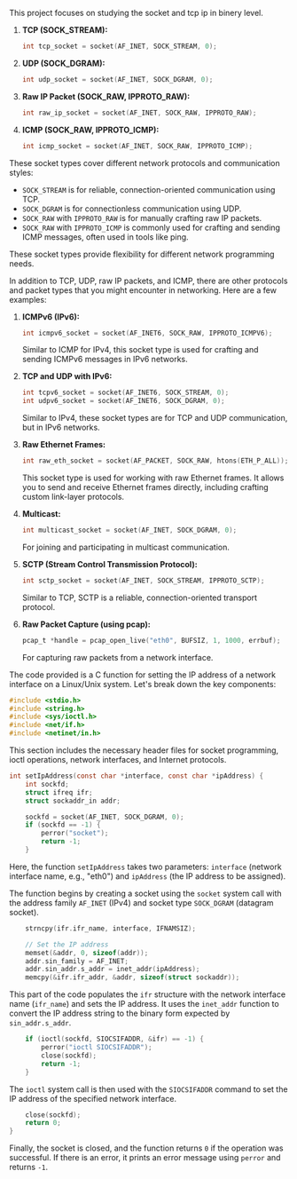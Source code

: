 This project focuses on studying the socket and tcp ip in binery level.


1. **TCP (SOCK_STREAM):**
   ```c
   int tcp_socket = socket(AF_INET, SOCK_STREAM, 0);
   ```

2. **UDP (SOCK_DGRAM):**
   ```c
   int udp_socket = socket(AF_INET, SOCK_DGRAM, 0);
   ```

3. **Raw IP Packet (SOCK_RAW, IPPROTO_RAW):**
   ```c
   int raw_ip_socket = socket(AF_INET, SOCK_RAW, IPPROTO_RAW);
   ```

4. **ICMP (SOCK_RAW, IPPROTO_ICMP):**
   ```c
   int icmp_socket = socket(AF_INET, SOCK_RAW, IPPROTO_ICMP);
   ```

These socket types cover different network protocols and communication styles:

- `SOCK_STREAM` is for reliable, connection-oriented communication using TCP.
- `SOCK_DGRAM` is for connectionless communication using UDP.
- `SOCK_RAW` with `IPPROTO_RAW` is for manually crafting raw IP packets.
- `SOCK_RAW` with `IPPROTO_ICMP` is commonly used for crafting and sending ICMP messages, often used in tools like ping.

These socket types provide flexibility for different network programming needs.

In addition to TCP, UDP, raw IP packets, and ICMP, there are other protocols and packet types that you might encounter in networking. Here are a few examples:

1. **ICMPv6 (IPv6):**
   ```c
   int icmpv6_socket = socket(AF_INET6, SOCK_RAW, IPPROTO_ICMPV6);
   ```
   Similar to ICMP for IPv4, this socket type is used for crafting and sending ICMPv6 messages in IPv6 networks.

2. **TCP and UDP with IPv6:**
   ```c
   int tcpv6_socket = socket(AF_INET6, SOCK_STREAM, 0);
   int udpv6_socket = socket(AF_INET6, SOCK_DGRAM, 0);
   ```
   Similar to IPv4, these socket types are for TCP and UDP communication, but in IPv6 networks.

3. **Raw Ethernet Frames:**
   ```c
   int raw_eth_socket = socket(AF_PACKET, SOCK_RAW, htons(ETH_P_ALL));
   ```
   This socket type is used for working with raw Ethernet frames. It allows you to send and receive Ethernet frames directly, including crafting custom link-layer protocols.

4. **Multicast:**
   ```c
   int multicast_socket = socket(AF_INET, SOCK_DGRAM, 0);
   ```
   For joining and participating in multicast communication.

5. **SCTP (Stream Control Transmission Protocol):**
   ```c
   int sctp_socket = socket(AF_INET, SOCK_STREAM, IPPROTO_SCTP);
   ```
   Similar to TCP, SCTP is a reliable, connection-oriented transport protocol.

6. **Raw Packet Capture (using pcap):**
   ```c
   pcap_t *handle = pcap_open_live("eth0", BUFSIZ, 1, 1000, errbuf);
   ```
   For capturing raw packets from a network interface.








The code provided is a C function for setting the IP address of a network interface on a Linux/Unix system. Let's break down the key components:

```c
#include <stdio.h>
#include <string.h>
#include <sys/ioctl.h>
#include <net/if.h>
#include <netinet/in.h>
```

This section includes the necessary header files for socket programming, ioctl operations, network interfaces, and Internet protocols.

```c
int setIpAddress(const char *interface, const char *ipAddress) {
    int sockfd;
    struct ifreq ifr;
    struct sockaddr_in addr;

    sockfd = socket(AF_INET, SOCK_DGRAM, 0);
    if (sockfd == -1) {
        perror("socket");
        return -1;
    }
```

Here, the function `setIpAddress` takes two parameters: `interface` (network interface name, e.g., "eth0") and `ipAddress` (the IP address to be assigned).

The function begins by creating a socket using the `socket` system call with the address family `AF_INET` (IPv4) and socket type `SOCK_DGRAM` (datagram socket).

```c
    strncpy(ifr.ifr_name, interface, IFNAMSIZ);

    // Set the IP address
    memset(&addr, 0, sizeof(addr));
    addr.sin_family = AF_INET;
    addr.sin_addr.s_addr = inet_addr(ipAddress);
    memcpy(&ifr.ifr_addr, &addr, sizeof(struct sockaddr));
```

This part of the code populates the `ifr` structure with the network interface name (`ifr_name`) and sets the IP address. It uses the `inet_addr` function to convert the IP address string to the binary form expected by `sin_addr.s_addr`.

```c
    if (ioctl(sockfd, SIOCSIFADDR, &ifr) == -1) {
        perror("ioctl SIOCSIFADDR");
        close(sockfd);
        return -1;
    }
```

The `ioctl` system call is then used with the `SIOCSIFADDR` command to set the IP address of the specified network interface.

```c
    close(sockfd);
    return 0;
}
```

Finally, the socket is closed, and the function returns `0` if the operation was successful. If there is an error, it prints an error message using `perror` and returns `-1`.


